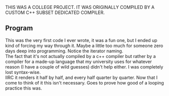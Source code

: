 THIS WAS A COLLEGE PROJECT. IT WAS ORIGINALLY COMPILED BY A CUSTOM C++ SUBSET DEDICATED COMPILER.

## Program

This was the very first code I ever wrote, it was a fun one, but I ended up kind of forcing my way through it. Maybe a little too much for someone zero days deep into programming. Notice the iterator naming.  
The fact that it's not actually compiled by a c++ compiler but rather by a compiler for a made-up language that my university uses for whatever reason (I have a couple of wild guesses) didn't help either. I was completely lost syntax-wise.  
IIRC it renders it half by half, and every half quarter by quarter. Now that I come to think of it this isn't necessary. Goes to prove how good of a looping practice this was.